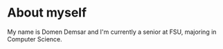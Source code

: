 # About myself

My name is Domen Demsar and I'm currently a senior at FSU, majoring in Computer Science.
